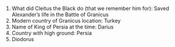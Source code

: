 1. What did Cleitus the Black do (that we remember him for): Saved Alexander’s life in the Battle of Granicus
2. Modern country of Granicus location: Turkey
3. Name of King of Persia at the time: Darius
4. Country with high ground: Persia
5. Diodorus